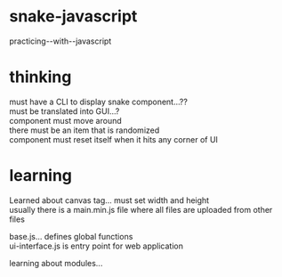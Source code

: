# snake-javascript

practicing--with--javascript

# thinking

must have a CLI to display snake component...??<br />
must be translated into GUI...?<br />
component must move around<br />
there must be an item that is randomized<br />
component must reset itself when it hits any corner of UI<br />

# learning

Learned about canvas tag... must set width and height<br />
usually there is a main.min.js file where all files are uploaded from other files<br />

base.js... defines global functions<br />
ui-interface.js is entry point for web application<br />

learning about modules...
